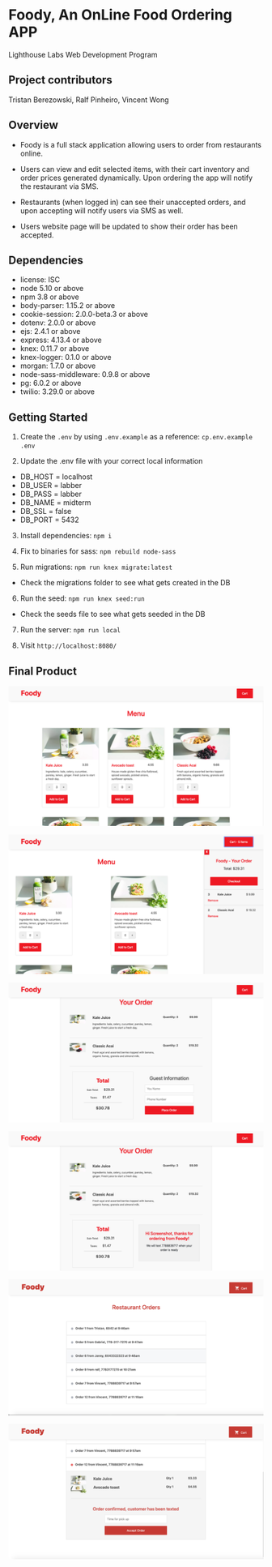 # Foody, An OnLine Food Ordering APP

Lighthouse Labs Web Development Program

## Project contributors

Tristan Berezowski, Ralf Pinheiro, Vincent Wong

## Overview

- Foody is a full stack application allowing users to order from restaurants online.

- Users can view and edit selected items, with their cart inventory and order prices generated dynamically. Upon ordering the app will notify the restaurant via SMS.

- Restaurants (when logged in) can see their unaccepted orders, and upon accepting will notify users via SMS as well.

- Users website page will be updated to show their order has been accepted.

## Dependencies

- license: ISC
- node 5.10 or above
- npm 3.8 or above
- body-parser: 1.15.2 or above
- cookie-session: 2.0.0-beta.3 or above
- dotenv: 2.0.0 or above
- ejs: 2.4.1 or above
- express: 4.13.4 or above
- knex: 0.11.7 or above
- knex-logger: 0.1.0 or above
- morgan: 1.7.0 or above
- node-sass-middleware: 0.9.8 or above
- pg: 6.0.2 or above
- twilio: 3.29.0 or above

## Getting Started

1. Create the `.env` by using `.env.example` as a reference: `cp.env.example .env`

2. Update the .env file with your correct local information

- DB_HOST = localhost
- DB_USER = labber
- DB_PASS = labber
- DB_NAME = midterm
- DB_SSL = false
- DB_PORT = 5432

3. Install dependencies: `npm i`

4. Fix to binaries for sass: `npm rebuild node-sass`

5. Run migrations: `npm run knex migrate:latest`

- Check the migrations folder to see what gets created in the DB

6. Run the seed: `npm run knex seed:run`

- Check the seeds file to see what gets seeded in the DB

7. Run the server: `npm run local`

8. Visit `http://localhost:8080/`

## Final Product

![alt text](/public/images/home_index_url.png "Foody Menu")

![alt text](/public/images/home_index_cart.png "Cart")

![alt text](/public/images/order_url.png "Order Details")

![alt text](/public/images/order_submit_url.png "Order Submission")

![alt text](/public/images/restaurant_order_list.png "Restaurant Order List")

![alt text](/public/images/restauran_order_detail.png "Restaurant Order Details")
